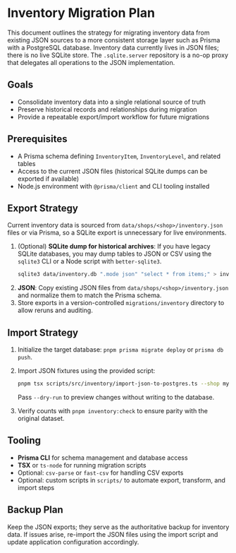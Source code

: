 # Inventory Migration Plan

This document outlines the strategy for migrating inventory data from existing JSON sources to a more consistent storage layer such as Prisma with a PostgreSQL database. Inventory data currently lives in JSON files; there is no live SQLite store. The `.sqlite.server` repository is a no-op proxy that delegates all operations to the JSON implementation.

## Goals

- Consolidate inventory data into a single relational source of truth
- Preserve historical records and relationships during migration
- Provide a repeatable export/import workflow for future migrations

## Prerequisites

- A Prisma schema defining `InventoryItem`, `InventoryLevel`, and related tables
- Access to the current JSON files (historical SQLite dumps can be exported if available)
- Node.js environment with `@prisma/client` and CLI tooling installed

## Export Strategy

Current inventory data is sourced from `data/shops/<shop>/inventory.json` files or via Prisma, so a SQLite export is unnecessary for live environments.

1. (Optional) **SQLite dump for historical archives**: If you have legacy SQLite databases, you may dump tables to JSON or CSV using the `sqlite3` CLI or a Node script with `better-sqlite3`.
   ```bash
   sqlite3 data/inventory.db ".mode json" "select * from items;" > inventory-items.json
   ```
2. **JSON**: Copy existing JSON files from `data/shops/<shop>/inventory.json` and normalize them to match the Prisma schema.
3. Store exports in a version-controlled `migrations/inventory` directory to allow reruns and auditing.

## Import Strategy

1. Initialize the target database: `pnpm prisma migrate deploy` or `prisma db push`.
2. Import JSON fixtures using the provided script:

   ```bash
   pnpm tsx scripts/src/inventory/import-json-to-postgres.ts --shop my-shop
   ```

   Pass `--dry-run` to preview changes without writing to the database.

3. Verify counts with `pnpm inventory:check` to ensure parity with the original dataset.

## Tooling

- **Prisma CLI** for schema management and database access
- **TSX** or `ts-node` for running migration scripts
- Optional: `csv-parse` or `fast-csv` for handling CSV exports
- Optional: custom scripts in `scripts/` to automate export, transform, and import steps

## Backup Plan

Keep the JSON exports; they serve as the authoritative backup for inventory data. If issues arise, re-import the JSON files using the import script and update application configuration accordingly.
